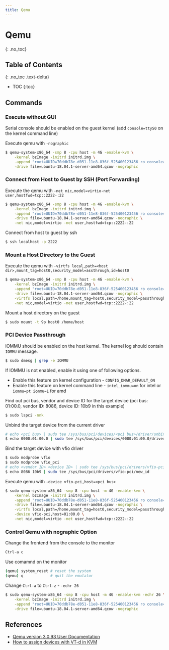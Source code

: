 ```yaml
---
title: Qemu
---
```


# Qemu
{: .no_toc}

## Table of Contents
{: .no_toc .text-delta}

* TOC
{:toc}

## Commands

### Execute without GUI

Serial console should be enabled on the guest kernel (add `console=ttyS0` on the kernel command line)

Execute qemu with `-nographic`
```sh
$ qemu-system-x86_64 -smp 8 -cpu host -m 4G -enable-kvm \
	-kernel bzImage -initrd initrd.img \
	-append "root=UUID=70ddb78e-d051-11e8-836f-525400123456 ro console=ttyS0" \
	-drive file=ubuntu-18.04.1-server-amd64.qcow -nographic
```

### Connect from Host to Guest by SSH (Port Forwarding)

Execute the qemu with `-net nic,model=virtio-net user,hostfwd=tcp::2222-:22`
```sh
$ qemu-system-x86_64 -smp 8 -cpu host -m 4G -enable-kvm \
	-kernel bzImage -initrd initrd.img \
	-append "root=UUID=70ddb78e-d051-11e8-836f-525400123456 ro console=ttyS0" \
	-drive file=ubuntu-18.04.1-server-amd64.qcow -nographic \
	-net nic,model=virtio -net user,hostfwd=tcp::2222-:22
```

Connect from host to guest by ssh
```sh
$ ssh localhost -p 2222
```

### Mount a Host Directory to the Guest

Execute the qemu with `-virtfs local,path=<host dir>,mount_tag=host0,security_model=assthrough,id=host0`
```sh
$ qemu-system-x86_64 -smp 8 -cpu host -m 4G -enable-kvm \
	-kernel bzImage -initrd initrd.img \
	-append "root=UUID=70ddb78e-d051-11e8-836f-525400123456 ro console=ttyS0" \
	-drive file=ubuntu-18.04.1-server-amd64.qcow -nographic \
	-virtfs local,path=/home,mount_tag=host0,security_model=passthrough,id=host0 \
	-net nic,model=virtio -net user,hostfwd=tcp::2222-:22
```

Mount a host directory on the guest
```sh
$ sudo mount -t 9p host0 /home/host
```

### PCI Device Passthrough

IOMMU should be enabled on the host kernel. The kernel log should contain `IOMMU` message.
```sh
$ sudo dmesg | grep -e IOMMU
```

If IOMMU is not enabled, enable it using one of following options.
* Enable this feature on kernel configuration - `CONFIG_DMAR_DEFAULT_ON`
* Enable this feature on kernel command line - `intel_iommu=on` for intel or `iommu=pt iommu=1` for amd

Find out pci bus, vendor and device ID for the target device (pci bus: 01:00.0, vendor ID: 8086, device ID: 10b9 in this example)
```sh
$ sudo lspci -nnk
```

Unbind the target device from the current driver
```sh
# echo <pci bus> | sudo tee /sys/bus/pci/devices/<pci bus>/driver/unbind
$ echo 0000:01:00.0 | sudo tee /sys/bus/pci/devices/0000:01:00.0/driver/unbind
```

Bind the target device with vfio driver
```sh
$ sudo modprobe vfio
$ sudo modprobe vfio_pci
# echo <vendor ID> <device ID> | sudo tee /sys/bus/pci/drivers/vfio-pci/new_id
$ echo 8086 10b9 | sudo tee /sys/bus/pci/drivers/vfio-pci/new_id
```

Execute qemu with `-device vfio-pci,host=<pci bus>`
```sh
$ sudo qemu-system-x86_64 -smp 8 -cpu host -m 4G -enable-kvm \
	-kernel bzImage -initrd initrd.img \
	-append "root=UUID=70ddb78e-d051-11e8-836f-525400123456 ro console=ttyS0" \
	-drive file=ubuntu-18.04.1-server-amd64.qcow -nographic \
	-virtfs local,path=/home,mount_tag=host0,security_model=passthrough,id=host0 \
	-device vfio-pci,host=01:00.0 \
	-net nic,model=virtio -net user,hostfwd=tcp::2222-:22
```

### Control Qemu with nographic Option

Change the frontend from the console to the monitor
```sh
Ctrl-a c
```

Use comamnd on the monitor
```sh
(qemu) system_reset	# reset the system
(qemu) q			# quit the emulator
```

Change `Ctrl-a` to `Ctrl-z` - `-echr 26`
```sh
$ sudo qemu-system-x86_64 -smp 8 -cpu host -m 4G -enable-kvm -echr 26 \
	-kernel bzImage -initrd initrd.img \
	-append "root=UUID=70ddb78e-d051-11e8-836f-525400123456 ro console=ttyS0" \
	-drive file=ubuntu-18.04.1-server-amd64.qcow -nographic
```

## References

* [Qemu version 3.0.93 User Documentation](https://qemu.weilnetz.de/doc/qemu-doc.html#mux_005fkeys)
* [How to assign devices with VT-d in KVM](http://www.linux-kvm.org/page/How_to_assign_devices_with_VT-d_in_KVM)
